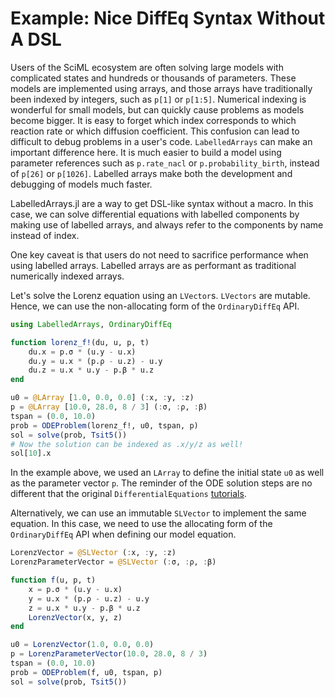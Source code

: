 # Example: Nice DiffEq Syntax Without A DSL

Users of the SciML ecosystem are often solving large models with complicated
states and hundreds or thousands of parameters. These models are implemented
using arrays, and those arrays have traditionally been indexed by integers,
such as `p[1]` or `p[1:5]`. Numerical indexing is wonderful for small
models, but can quickly cause problems as models become bigger. It is easy to
forget which index corresponds to which reaction rate or which diffusion coefficient.
This confusion can lead to difficult to debug problems in a user's code. `LabelledArrays`
can make an important difference here. It is much easier to build a model using parameter
references such as `p.rate_nacl` or `p.probability_birth`, instead
of `p[26]` or `p[1026]`. Labelled arrays make both the development and debugging of models
much faster.

LabelledArrays.jl are a way to get DSL-like syntax without a macro. In this case,
we can solve differential equations with labelled components by making use of
labelled arrays, and always refer to the components by name instead of index.

One key caveat is that users do not need to sacrifice performance when using
labelled arrays. Labelled arrays are as performant as traditional numerically
indexed arrays.

Let's solve the Lorenz equation using an `LVector`s. `LVectors` are
mutable. Hence, we can use the non-allocating form of the `OrdinaryDiffEq`
API.

```julia
using LabelledArrays, OrdinaryDiffEq

function lorenz_f!(du, u, p, t)
    du.x = p.σ * (u.y - u.x)
    du.y = u.x * (p.ρ - u.z) - u.y
    du.z = u.x * u.y - p.β * u.z
end

u0 = @LArray [1.0, 0.0, 0.0] (:x, :y, :z)
p = @LArray [10.0, 28.0, 8 / 3] (:σ, :ρ, :β)
tspan = (0.0, 10.0)
prob = ODEProblem(lorenz_f!, u0, tspan, p)
sol = solve(prob, Tsit5())
# Now the solution can be indexed as .x/y/z as well!
sol[10].x
```

In the example above, we used an `LArray` to define the
initial state `u0` as well as the parameter vector `p`.
The reminder of the ODE solution steps are no different
that the original `DifferentialEquations` [tutorials](https://docs.sciml.ai/DiffEqDocs/stable/tutorials/ode_example/#Example-2:-Solving-Systems-of-Equations).

Alternatively, we can use an immutable `SLVector` to
implement the same equation. In this case, we need to
use the allocating form of the `OrdinaryDiffEq` API when
defining our model equation.

```julia
LorenzVector = @SLVector (:x, :y, :z)
LorenzParameterVector = @SLVector (:σ, :ρ, :β)

function f(u, p, t)
    x = p.σ * (u.y - u.x)
    y = u.x * (p.ρ - u.z) - u.y
    z = u.x * u.y - p.β * u.z
    LorenzVector(x, y, z)
end

u0 = LorenzVector(1.0, 0.0, 0.0)
p = LorenzParameterVector(10.0, 28.0, 8 / 3)
tspan = (0.0, 10.0)
prob = ODEProblem(f, u0, tspan, p)
sol = solve(prob, Tsit5())
```
